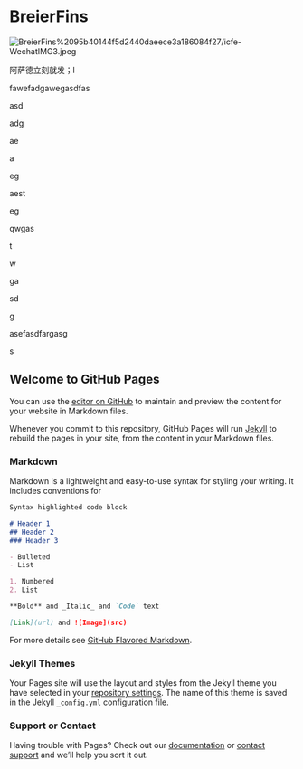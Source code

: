 # BreierFins

![BreierFins%2095b40144f5d2440daeece3a186084f27/icfe-WechatIMG3.jpeg](BreierFins%2095b40144f5d2440daeece3a186084f27/icfe-WechatIMG3.jpeg)

阿萨德立刻就发；l

fawefadgawegasdfas

asd

adg

ae

a

eg

aest

eg

qwgas

t

w

ga

sd

g

asefasdfargasg

s


## Welcome to GitHub Pages

You can use the [editor on GitHub](https://github.com/sslmay/sslmay.GitHub.io/edit/main/index.md) to maintain and preview the content for your website in Markdown files.

Whenever you commit to this repository, GitHub Pages will run [Jekyll](https://jekyllrb.com/) to rebuild the pages in your site, from the content in your Markdown files.

### Markdown

Markdown is a lightweight and easy-to-use syntax for styling your writing. It includes conventions for

```markdown
Syntax highlighted code block

# Header 1
## Header 2
### Header 3

- Bulleted
- List

1. Numbered
2. List

**Bold** and _Italic_ and `Code` text

[Link](url) and ![Image](src)
```

For more details see [GitHub Flavored Markdown](https://guides.github.com/features/mastering-markdown/).

### Jekyll Themes

Your Pages site will use the layout and styles from the Jekyll theme you have selected in your [repository settings](https://github.com/sslmay/sslmay.GitHub.io/settings). The name of this theme is saved in the Jekyll `_config.yml` configuration file.

### Support or Contact

Having trouble with Pages? Check out our [documentation](https://docs.github.com/categories/github-pages-basics/) or [contact support](https://support.github.com/contact) and we’ll help you sort it out.
